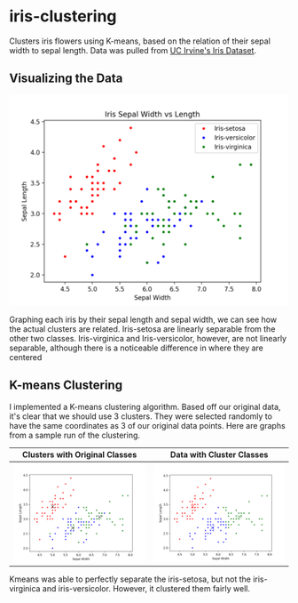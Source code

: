 # iris-clustering

Clusters iris flowers using K-means, based on the relation of their sepal width to sepal length. Data was pulled from [UC Irvine's Iris Dataset](https://archive.ics.uci.edu/ml/datasets/iris).

## Visualizing the Data

![](figure-imgs/initdata.png)

Graphing each iris by their sepal length and sepal width, we can see how the actual clusters are related. Iris-setosa are linearly separable from the other two classes. Iris-virginica and Iris-versicolor, however, are not linearly separable, although there is a noticeable difference in where they are centered

## K-means Clustering

I implemented a K-means clustering algorithm. Based off our original data, it's clear that we should use 3 clusters. They were selected randomly to have the same coordinates as 3 of our original data points. Here are graphs from a sample run of the clustering.

| Clusters with Original Classes             |      Data with Cluster Classes  |
|:-------------------------:|:-------------------------:|
| ![](figure-imgs/clustersOrigData.png)  |  ![](figure-imgs/clustered.png)   |

Kmeans was able to perfectly separate the iris-setosa, but not the iris-virginica and iris-versicolor. However, it clustered them fairly well.
